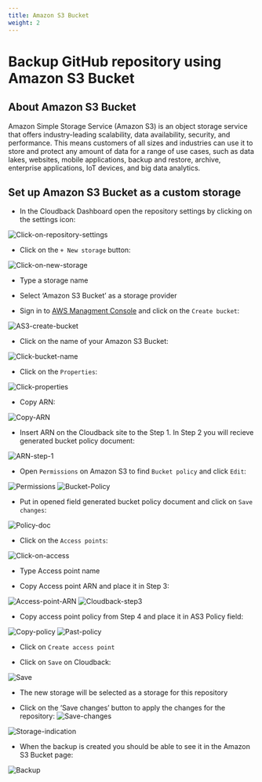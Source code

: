 ```yaml
---
title: Amazon S3 Bucket
weight: 2
---
```


# Backup GitHub repository using Amazon S3 Bucket



## About Amazon S3 Bucket

Amazon Simple Storage Service (Amazon S3) is an object storage service that offers industry-leading scalability, data availability, security, and performance. This means customers of all sizes and industries can use it to store and protect any amount of data for a range of use cases, such as data lakes, websites, mobile applications, backup and restore, archive, enterprise applications, IoT devices, and big data analytics. 

## Set up Amazon S3 Bucket as a custom storage

* In the Cloudback Dashboard open the repository settings by clicking on the settings icon:

![Click-on-repository-settings](/static/bucket/0001-Dashboard.png)

* Click on the `+ New storage` button:

![Click-on-new-storage](/static/bucket/001-Add-new-storage.png)

* Type a storage name

* Select ‘Amazon S3 Bucket’ as a storage provider

* Sign in to [AWS Managment Console](https://console.aws.amazon.com/s3/) and click on the `Create bucket`:

![AS3-create-bucket](/static/bucket/1-create-bucket.png)

* Click on the name of your Amazon S3 Bucket:

![Click-bucket-name](/static/bucket/4-click-on-the-name.png)

* Click on the `Properties`:

![Click-properties](/static/bucket/5-click-properties.png)

* Copy ARN:

![Copy-ARN](/static/bucket/6-copy-arn.png)

* Insert ARN on the Cloudback site to the Step 1. In Step 2 you will recieve generated bucket policy document:

![ARN-step-1](/static/bucket/7-past-step1.png)

* Open `Permissions` on Amazon S3 to find `Bucket policy` and click `Edit`:

![Permissions](/static/bucket/9-Choose-permissions.png)
![Bucket-Policy](/static/bucket/10-Edit-bucket-policy.png)

* Put in opened field generated bucket policy document and click on `Save changes`:

![Policy-doc](/static/bucket/11-Past-policy-from-step2.png)

* Click on the `Access points`:

![Click-on-access](/static/bucket/13-Choose-access-points.png)

* Type Access point name

* Copy Access point ARN and place it in Step 3:

![Access-point-ARN](/static/bucket/15-copy-app.png)
![Cloudback-step3](/static/bucket/16-ctrlv-to-step3.png)

* Copy access point policy from Step 4 and place it in AS3 Policy field: 

![Copy-policy](/static/bucket/17-copy-appd.png)
![Past-policy](/static/bucket/18-ctrlv-appd.png)

* Click on `Create access point`

* Click on `Save` on Cloudback:

![Save](/static/bucket/19-Save.png)

* The new storage will be selected as a storage for this repository

* Click on the ‘Save changes’ button to apply the changes for the repository:
![Save-changes](/static/bucket/20-Save-changes.png)

![Storage-indication](/static/bucket/21-Storage-badge.png)

* When the backup is created you should be able to see it in the Amazon S3 Bucket page:

![Backup](/static/bucket/22-last-mod.png)
